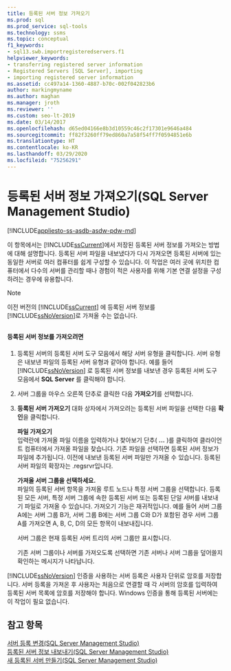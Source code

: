 ```yaml
---
title: 등록된 서버 정보 가져오기
ms.prod: sql
ms.prod_service: sql-tools
ms.technology: ssms
ms.topic: conceptual
f1_keywords:
- sql13.swb.importregisteredservers.f1
helpviewer_keywords:
- transferring registered server information
- Registered Servers [SQL Server], importing
- importing registered server information
ms.assetid: cc497a14-1360-4887-b70c-002f042823b6
author: markingmyname
ms.author: maghan
ms.manager: jroth
ms.reviewer: ''
ms.custom: seo-lt-2019
ms.date: 03/14/2017
ms.openlocfilehash: d65ed04166e8b3d10559c46c2f17301e9646a484
ms.sourcegitcommit: ff82f3260ff79ed860a7a58f54ff7f0594851e6b
ms.translationtype: HT
ms.contentlocale: ko-KR
ms.lasthandoff: 03/29/2020
ms.locfileid: "75256291"
---
```

# <a name="import-registered-server-information-sql-server-management-studio"></a>등록된 서버 정보 가져오기(SQL Server Management Studio)

[!INCLUDE[appliesto-ss-asdb-asdw-pdw-md](../../includes/appliesto-ss-asdb-asdw-pdw-md.md)]

이 항목에서는 [!INCLUDE[ssCurrent](../../includes/sscurrent-md.md)]에서 저장된 등록된 서버 정보를 가져오는 방법에 대해 설명합니다. 등록된 서버 파일을 내보냈다가 다시 가져오면 등록된 서버에 있는 동일한 서버로 여러 컴퓨터를 쉽게 구성할 수 있습니다. 이 작업은 여러 곳에 위치한 컴퓨터에서 다수의 서버를 관리할 때나 경험이 적은 사용자를 위해 기본 연결 설정을 구성하려는 경우에 유용합니다.  
  
> [!NOTE]  
>  이전 버전의 [!INCLUDE[ssCurrent](../../includes/sscurrent-md.md)] 에 등록된 서버 정보를 [!INCLUDE[ssNoVersion](../../includes/ssnoversion-md.md)]로 가져올 수는 없습니다.  
  
##  <a name="SSMSProcedure"></a>  
  
#### <a name="to-import-registered-server-information"></a>등록된 서버 정보를 가져오려면  
  
1.  등록된 서버의 등록된 서버 도구 모음에서 해당 서버 유형을 클릭합니다. 서버 유형은 내보낸 파일의 등록된 서버 유형과 같아야 합니다. 예를 들어 [!INCLUDE[ssNoVersion](../../includes/ssnoversion-md.md)] 로 등록된 서버 정보를 내보낸 경우 등록된 서버 도구 모음에서 **SQL Server** 를 클릭해야 합니다.  
  
2.  서버 그룹을 마우스 오른쪽 단추로 클릭한 다음 **가져오기**를 선택합니다.  
  
3.  **등록된 서버 가져오기** 대화 상자에서 가져오려는 등록된 서버 파일을 선택한 다음 **확인**을 클릭합니다.  
  
     **파일 가져오기**  
     입력란에 가져올 파일 이름을 입력하거나 찾아보기 단추( **...** )를 클릭하여 클라이언트 컴퓨터에서 가져올 파일을 찾습니다. 기존 파일을 선택하면 등록된 서버 정보가 파일에 추가됩니다. 이전에 내보낸 등록된 서버 파일만 가져올 수 있습니다. 등록된 서버 파일의 확장자는 .regsrvr입니다.  
  
     **가져올 서버 그룹을 선택하세요.**  
     파일의 등록된 서버 항목을 가져올 루트 노드나 특정 서버 그룹을 선택합니다. 등록된 모든 서버, 특정 서버 그룹에 속한 등록된 서버 또는 등록된 단일 서버를 내보내기 파일로 가져올 수 있습니다. 가져오기 기능은 재귀적입니다. 예를 들어 서버 그룹 A에는 서버 그룹 B가, 서버 그룹 B에는 서버 그룹 C와 D가 포함된 경우 서버 그룹 A를 가져오면 A, B, C, D의 모든 항목이 내보내집니다.  
  
     서버 그룹은 현재 등록된 서버 트리의 서버 그룹만 표시합니다.  
  
     기존 서버 그룹이나 서버를 가져오도록 선택하면 기존 서버나 서버 그룹을 덮어쓸지 확인하는 메시지가 나타납니다.  
  
 [!INCLUDE[ssNoVersion](../../includes/ssnoversion-md.md)] 인증을 사용하는 서버 등록은 사용자 단위로 암호를 저장합니다. 서버 등록을 가져온 후 사용자는 처음으로 연결할 때 각 서버의 암호를 입력하여 등록된 서버 목록에 암호를 저장해야 합니다. Windows 인증을 통해 등록된 서버에는 이 작업이 필요 없습니다.  
  
## <a name="see-also"></a>참고 항목  
 [서버 등록 변경&#40;SQL Server Management Studio&#41;](../../tools/sql-server-management-studio/change-a-server-s-registration-sql-server-management-studio.md)   
 [등록된 서버 정보 내보내기&#40;SQL Server Management Studio&#41;](../../tools/sql-server-management-studio/export-registered-server-information-sql-server-management-studio.md)   
 [새 등록된 서버 만들기&#40;SQL Server Management Studio&#41;](../../tools/sql-server-management-studio/create-a-new-registered-server-sql-server-management-studio.md)  
  
  
